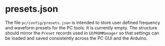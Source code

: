 # presets.json

The file `pc/config/presets.json` is intended to store user defined frequency and
waveform presets for the PC tools. It is currently empty. The structure should
mirror the `Preset` records used in `EEPROMManager` so that settings can be
loaded and saved consistently across the PC GUI and the Arduino.
